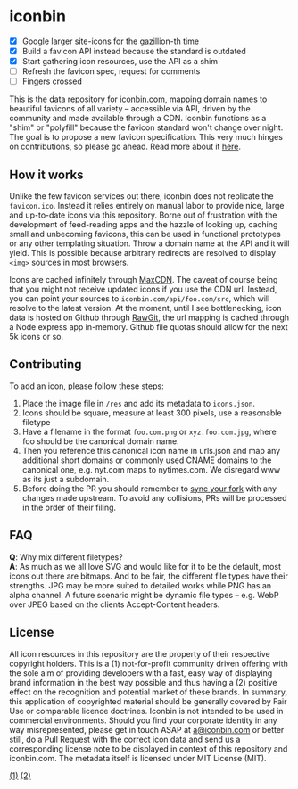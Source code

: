 # iconbin
- [x] Google larger site-icons for the gazillion-th time
- [x] Build a favicon API instead because the standard is outdated
- [x] Start gathering icon resources, use the API as a shim
- [ ] Refresh the favicon spec, request for comments
- [ ] Fingers crossed
  
This is the data repository for [iconbin.com](http://iconbin.com), mapping domain names to beautiful favicons of all variety – accessible via API, driven by the community and made available through a CDN. Iconbin functions as a "shim" or "polyfill" because the favicon standard won't change over night. The goal is to propose a new favicon specification. This very much hinges on contributions, so please go ahead. Read more about it [here](https://psolbach.com/write/icons-by-api-iconbin-image-assets-brands-logos-5).

## How it works
Unlike the few favicon services out there, iconbin does not replicate the `favicon.ico`. Instead it relies entirely on manual labor to provide nice, large and up-to-date icons via this repository. Borne out of frustration with the development of feed-reading apps and the hazzle of looking up, caching small and unbecoming favicons, this can be used in functional prototypes or any other templating situation. Throw a domain name at the API and it will yield. This is possible because arbitrary redirects are resolved to display `<img>` sources in most browsers.

Icons are cached infinitely through [MaxCDN](https://www.maxcdn.com/). The caveat of course being that you might not receive updated icons if you use the CDN url. Instead, you can point your sources to `iconbin.com/api/foo.com/src`, which will resolve to the latest version. At the moment, until I see bottlenecking, icon data is hosted on Github through [RawGit](https://rawgit.com/), the url mapping is cached through a Node express app in-memory. Github file quotas should allow for the next 5k icons or so.

## Contributing
To add an icon, please follow these steps:  
  
1. Place the image file in `/res` and add its metadata to `icons.json`.  
2. Icons should be square, measure at least 300 pixels, use a reasonable filetype
3. Have a filename in the format `foo.com.png` or `xyz.foo.com.jpg`, where foo should be the canonical domain name.
4. Then you reference this canonical icon name in urls.json and map any additional short domains or commonly used CNAME domains to the canonical one, e.g. nyt.com maps to nytimes.com. We disregard www as its just a subdomain.  
5. Before doing the PR you should remember to [sync your fork](https://help.github.com/articles/syncing-a-fork/) with any changes made upstream. To avoid any collisions, PRs will be processed in the order of their filing.  

## FAQ
**Q**: Why mix different filetypes?  
**A**: As much as we all love SVG and would like for it to be the default, most icons out there are bitmaps. And to be fair,
the different file types have their strengths. JPG may be more suited to detailed works while PNG has an alpha channel. A future scenario might be dynamic file types – e.g. WebP over JPEG based on the clients Accept-Content headers.

## License
All icon resources in this repository are the property of their respective copyright holders. This is a (1) not-for-profit community driven offering with the sole aim of providing developers with a fast, easy way of displaying brand information in the best way possible and thus having a (2) positive effect on the recognition and potential market of these brands. In summary, this application of copyrighted material should be generally covered by Fair Use or comparable licence doctrines. Iconbin is not intended to be used in commercial environments. Should you find your corporate identity in any way misrepresented, please get in touch ASAP at a@iconbin.com or better still, do a Pull Request with the correct icon data and send us a corresponding license note to be displayed in context of this repository and iconbin.com. The metadata itself is licensed under MIT License (MIT).

[(1)](https://ucomm.wsu.edu/fair-use/#toc-purpose-and-character-of-the-use)
[(2)](https://ucomm.wsu.edu/fair-use/#toc-commercial-effect)
